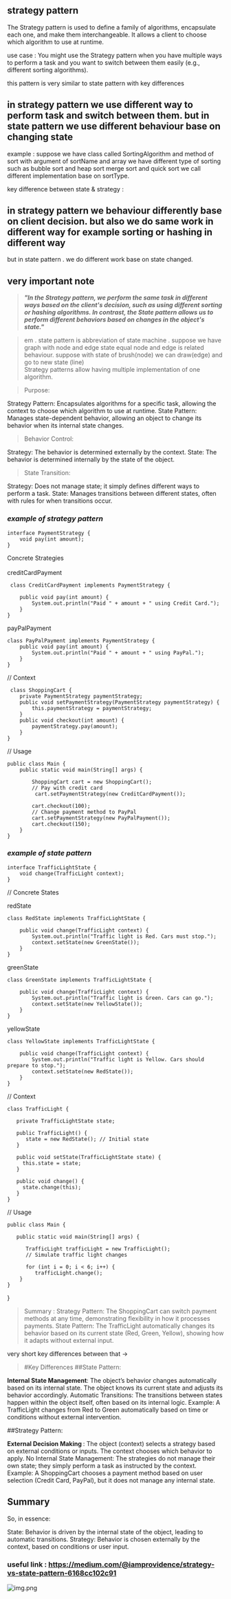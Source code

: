 ## strategy pattern

The Strategy pattern is used to define a family of algorithms, encapsulate each one, and make them interchangeable. It allows a client to choose which algorithm to use at runtime.

use case : You might use the Strategy pattern when you have multiple ways to perform a task and you want to switch between them easily (e.g., different sorting algorithms).

this pattern is very similar to state pattern with key differences



## in strategy pattern we use different way to perform task and switch between them. but in state pattern we use different behaviour base on changing state

example : suppose we have class called SortingAlgorithm and method of sort with argument of sortName and array
we have different type of sorting such as bubble sort and heap sort merge sort and quick sort
we call different implementation base on sortType.


key difference between state & strategy : 
## in strategy pattern we behaviour differently base on client decision. but also we do same work in different way for example sorting or hashing in different way
but in state pattern . we do different work base on state changed.


## very important note
> <em> <strong>"In the Strategy pattern, we perform the same task in different ways based on the client's decision, such as using different sorting or hashing algorithms. In contrast, the State pattern allows us to perform different behaviors based on changes in the object's state." </strong></em>

>em . state pattern is abbreviation of state machine . suppose we have graph with node and edge
> state equal node and edge is related behaviour. suppose with state of brush(node) we can draw(edge) and go to new state (line) <br>
> Strategy patterns allow having multiple implementation of one algorithm.

> Purpose:

Strategy Pattern: Encapsulates algorithms for a specific task, allowing the context to choose which algorithm to use at runtime.
State Pattern: Manages state-dependent behavior, allowing an object to change its behavior when its internal state changes.

> Behavior Control:

Strategy: The behavior is determined externally by the context.
State: The behavior is determined internally by the state of the object.

> State Transition:

Strategy: Does not manage state; it simply defines different ways to perform a task.
State: Manages transitions between different states, often with rules for when transitions occur.


### <i>example of strategy pattern</i> 

    interface PaymentStrategy { 
        void pay(int amount); 
    }

Concrete Strategies <br><br/>
creditCardPayment

     class CreditCardPayment implements PaymentStrategy { 
        
        public void pay(int amount) { 
            System.out.println("Paid " + amount + " using Credit Card.");
        }
    }

 payPalPayment

    class PayPalPayment implements PaymentStrategy {
        public void pay(int amount) { 
            System.out.println("Paid " + amount + " using PayPal.");
        } 
    }

// Context

     class ShoppingCart {
        private PaymentStrategy paymentStrategy;
        public void setPaymentStrategy(PaymentStrategy paymentStrategy) {
            this.paymentStrategy = paymentStrategy;
        }
        public void checkout(int amount) {
            paymentStrategy.pay(amount);
        }    
    }

// Usage

    public class Main {
        public static void main(String[] args) {

            ShoppingCart cart = new ShoppingCart();
            // Pay with credit card 
             cart.setPaymentStrategy(new CreditCardPayment());

            cart.checkout(100); 
            // Change payment method to PayPal
            cart.setPaymentStrategy(new PayPalPayment());
            cart.checkout(150);
        } 
    }

### <i>example of state pattern</i>

    interface TrafficLightState {
        void change(TrafficLight context);
    }

// Concrete States

redState

    class RedState implements TrafficLightState {

        public void change(TrafficLight context) {
            System.out.println("Traffic light is Red. Cars must stop.");
            context.setState(new GreenState());
        } 
    }

greenState

    class GreenState implements TrafficLightState {

        public void change(TrafficLight context) { 
            System.out.println("Traffic light is Green. Cars can go.");
            context.setState(new YellowState());
        } 
    }

yellowState

    class YellowState implements TrafficLightState {

        public void change(TrafficLight context) { 
            System.out.println("Traffic light is Yellow. Cars should prepare to stop.");
            context.setState(new RedState());
        } 
    }

// Context           

    class TrafficLight {

       private TrafficLightState state;

       public TrafficLight() {
          state = new RedState(); // Initial state
       }

       public void setState(TrafficLightState state) {
         this.state = state;
       }

       public void change() {
         state.change(this);
       }
    }

// Usage
    
    public class Main {

       public static void main(String[] args) {

          TrafficLight trafficLight = new TrafficLight();
          // Simulate traffic light changes
        
          for (int i = 0; i < 6; i++) {
             trafficLight.change();
        }
    }
}
> Summary : 
Strategy Pattern: The ShoppingCart can switch payment methods at any time, demonstrating flexibility in how it processes payments.
State Pattern: The TrafficLight automatically changes its behavior based on its current state (Red, Green, Yellow), showing how it adapts without external input.




very short key differences between that ->

> #Key Differences
##State Pattern:

<strong>Internal State Management</strong>: The object’s behavior changes automatically based on its internal state. The object knows its current state and adjusts its behavior accordingly.
Automatic Transitions: The transitions between states happen within the object itself, often based on its internal logic.
Example: A TrafficLight changes from Red to Green automatically based on time or conditions without external intervention.

##Strategy Pattern:

<strong> External Decision Making </strong>: The object (context) selects a strategy based on external conditions or inputs. The context chooses which behavior to apply.
No Internal State Management: The strategies do not manage their own state; they simply perform a task as instructed by the context.
Example: A ShoppingCart chooses a payment method based on user selection (Credit Card, PayPal), but it does not manage any internal state.

## Summary
So, in essence:

State: Behavior is driven by the internal state of the object, leading to automatic transitions.
Strategy: Behavior is chosen externally by the context, based on conditions or user input.

### useful link : https://medium.com/@iamprovidence/strategy-vs-state-pattern-6168cc102c91
![img.png](img.png)
